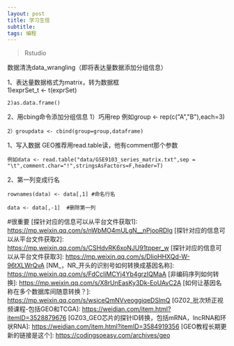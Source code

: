 ```yaml
---
layout: post
title: 学习生信
subtitle:
tags: 编程
---
```


>Rstudio

<!--more-->

数据清洗data_wrangling（即将表达量数据添加分组信息）

1、表达量数据格式为matrix，转为数据框  
    1)exprSet_t <- t(exprSet)

    2)as.data.frame()

2、用cbing命令添加分组信息
    1）巧用rep 例如group <- rep(c("A","B"),each=3)

    2）groupdata <- cbind(group=group,dataframe)


[统计方法如何选以及全代码作图实现]: https://mp.weixin.qq.com/s/IF4F0W2ghWRq4ILVP3T49A
[更好用的宽长转换工具]: https://mp.weixin.qq.com/s/sbc3LVv5MAkFenE1JB-rAA

1、写入数据
    GEO推荐用read.table读，他有comment那个参数

    例如data <- read.table("data/GSE9103_series_matrix.txt",sep = "\t",comment.char="!",stringsAsFactors=F,header=T)

2、第一列变成行名

    rownames(data) <- data[,1] #命名行名

    data <- data[,-1]  #删除第一列
    
#很重要
[探针对应的信息可以从平台文件获取1]: https://mp.weixin.qq.com/s/nWbMO4mULgN__nPjooRDlg
[探针对应的信息可以从平台文件获取2]: https://mp.weixin.qq.com/s/CSHdvRK6xoNJU91tpper_w
[探针对应的信息可以从平台文件获取3]: https://mp.weixin.qq.com/s/DlioHHXQd-W-96tXLWrQvA
[NM_，NR_开头的识别号如何转换成基因名称]: https://mp.weixin.qq.com/s/FdCcliMCYj4Yb4grzIQMaA
[非编码序列如何转换]: https://mp.weixin.qq.com/s/X8rUnEasKy3Dk-EoUAvC2A
[如何让基因名称在多个数据库间随意转换？]: https://mp.weixin.qq.com/s/wsiceQmNVveoggiqeDSlmQ
[GZ02_批次矫正视频课程-包括GEO和TCGA]: https://weidian.com/item.html?itemID=3528879676
[GZ03_GEO芯片的探针ID转换，包括mRNA，lncRNA和环状RNA]: https://weidian.com/item.html?itemID=3584919356
[GEO教程长期更新的链接是这个]: https://codingsoeasy.com/archives/geo
